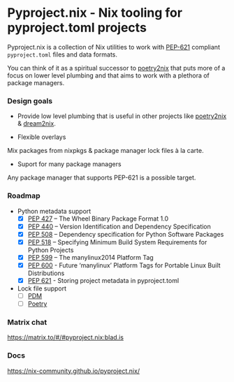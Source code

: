 # Pyproject.nix - Nix tooling for pyproject.toml projects

Pyproject.nix is a collection of Nix utilities to work with [PEP-621](https://peps.python.org/pep-0621/) compliant `pyproject.toml` files and data formats.

You can think of it as a spiritual successor to [poetry2nix](https://github.com/nix-community/poetry2nix) that puts more of a focus on lower level plumbing and that aims to work with a plethora of package managers.

### Design goals

- Provide low level plumbing that is useful in other projects like [poetry2nix](https://github.com/nix-community/poetry2nix) & [dream2nix](https://github.com/nix-community/dream2nix).

- Flexible overlays

Mix packages from nixpkgs & package manager lock files à la carte.

- Suport for many package managers

Any package manager that supports PEP-621 is a possible target.

### Roadmap

- Python metadata support
  - [x] [PEP 427](https://peps.python.org/pep-0427/) – The Wheel Binary Package Format 1.0
  - [x] [PEP 440](https://peps.python.org/pep-0440/) – Version Identification and Dependency Specification
  - [x] [PEP 508](https://peps.python.org/pep-0508/) – Dependency specification for Python Software Packages
  - [x] [PEP 518](https://peps.python.org/pep-0518/) – Specifying Minimum Build System Requirements for Python Projects
  - [x] [PEP 599](https://peps.python.org/pep-0599/) – The manylinux2014 Platform Tag
  - [x] [PEP 600](https://peps.python.org/pep-0600/) - Future ‘manylinux’ Platform Tags for Portable Linux Built Distributions
  - [x] [PEP 621](https://peps.python.org/pep-0621/) - Storing project metadata in pyproject.toml
- Lock file support
  - [ ] [PDM](https://github.com/pdm-project/pdm)
  - [ ] [Poetry](https://github.com/python-poetry/poetry)

### Matrix chat

https://matrix.to/#/#pyproject.nix:blad.is

### Docs

https://nix-community.github.io/pyproject.nix/
